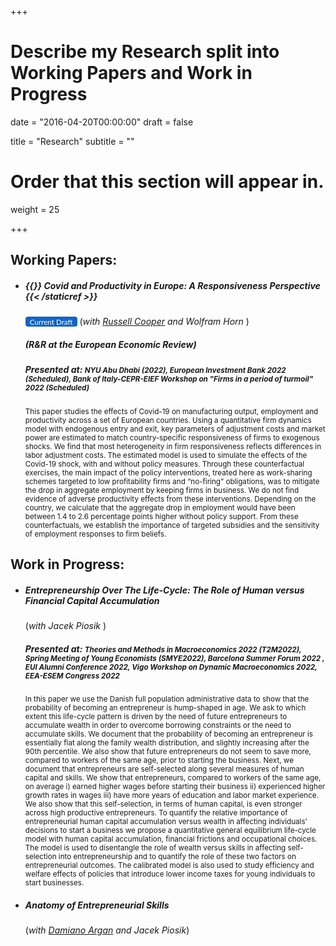 +++
# Describe my Research split into Working Papers and Work in Progress

date = "2016-04-20T00:00:00"
draft = false

title = "Research"
subtitle = ""

# Order that this section will appear in.
weight = 25

+++

<link rel="stylesheet" href=https://cdnjs.cloudflare.com/ajax/libs/font-awesome/6.2.1/css/all.min.css>
<style>
.bg-rollover:hover{
    background-color: #585f6a !important;
    border-color:#1565c0;
    color: #ffffff !important;
  }
  .wx{
    width: 250px;
  }
}
</style>

<h2>Working Papers:</h2>



<ul><li><h5> {{<staticref "uploads/CIH_23.pdf" "newtab" >}} Covid and Productivity in Europe: A Responsiveness Perspective   {{< /staticref >}}</h5>
<small>
<a rel="noopener"
   target="_blank"
   class="bg-rollover"
   href=https://leonardoindraccolo.netlify.app/uploads/CIH_23.pdf
   style="background-color: #1565c0;
          font-family: Lato, sans-serif;
          font-weight:;
          text-decoration: none;
          text-align: center;
          padding: 1px 1px;
          color: #ffffff;
          border-radius: 4px;
          margin:0px auto;
          text-align: center;
          display: inline-block;>
<span style="mso-text-raise: 10pt;">&nbsp Current Draft &nbsp </span>
</a></small> (<i>with <a href=https://sites.google.com/site/coopereconomics/ target="_blank">Russell Cooper</a>  and Wolfram Horn </i>)
<h5>  (R&R at the European Economic Review)</small></h5>
<h5> Presented at: <small> NYU Abu Dhabi (2022), European Investment Bank 2022 (Scheduled), Bank of Italy-CEPR-EIEF Workshop on "Firms in a period of turmoil" 2022 (Scheduled) </small></h5>

<p><small> This paper studies the effects of Covid-19 on manufacturing output, employment and productivity across a set of European countries. Using a quantitative firm dynamics model with endogenous entry and exit, key parameters of adjustment costs and market power are estimated to match country-specific responsiveness of firms to exogenous shocks. We find that most heterogeneity in firm responsiveness reflects differences in labor adjustment costs. The estimated model is used to simulate the effects of the Covid-19 shock, with and without policy measures. Through these counterfactual exercises, the main impact of the policy interventions, treated here as work-sharing schemes targeted to low profitability firms and “no-firing” obligations, was to mitigate the drop in aggregate employment by keeping firms in business. We do not find evidence of adverse productivity effects from these interventions. Depending on the country, we calculate that the aggregate drop in employment would have been between 1.4 to 2.6 percentage points higher without policy support. From these counterfactuals, we establish the importance of targeted subsidies and the sensitivity of employment responses to firm beliefs. </small></p></li></ul>

<h2>Work in Progress:</h2>

<ul><li><h5> Entrepreneurship Over The Life-Cycle: The Role of Human versus Financial Capital Accumulation </h5> (<i>with Jacek Piosik </i>)

<h5> Presented at: <small> Theories and Methods in Macroeconomics 2022 (T2M2022), Spring Meeting of Young Economists (SMYE2022), Barcelona Summer Forum 2022 , EUI Alumni Conference 2022, Vigo Workshop on Dynamic Macroeconomics 2022, EEA-ESEM Congress 2022  </small></h5>

<p><small> In this paper we use the Danish full population administrative data to show that the probability of becoming an entrepreneur is hump-shaped in age. We ask to which extent this life-cycle pattern is driven by the need of future entrepreneurs to accumulate wealth in order to overcome borrowing constraints or the need to accumulate skills. We document that the probability of becoming an entrepreneur is essentially flat along the family wealth distribution, and slightly increasing after the 90th percentile. We also show that future entrepreneurs do not seem to save more, compared to workers of the same age, prior to starting the business. Next, we document that entrepreneurs are self-selected along several measures of human capital and skills. We show that entrepreneurs, compared to workers of the same age, on average i) earned higher wages before starting their business ii) experienced higher growth rates in wages iii) have more years of education and labor market experience. We also show that this self-selection, in terms of human capital, is even stronger across high productive entrepreneurs. To quantify the relative importance of entrepreneurial human capital accumulation versus wealth in affecting individuals’ decisions to start a business we propose a quantitative general equilibrium life-cycle model with human capital accumulation, financial frictions and occupational choices. The model is used to disentangle the role of wealth versus skills in affecting self-selection into entrepreneurship and to quantify the role of these two factors on entrepreneurial outcomes. The calibrated model is also used to study efficiency and welfare effects of policies that introduce lower income taxes for young individuals to start businesses.</small></p></li></ul>



<ul><li><p><h5>Anatomy of Entrepreneurial Skills </h5>
(<i>with <a href=https://www.damianoargan.com target="_blank">Damiano Argan</a>  and Jacek Piosik</i>)</p></li></ul>
